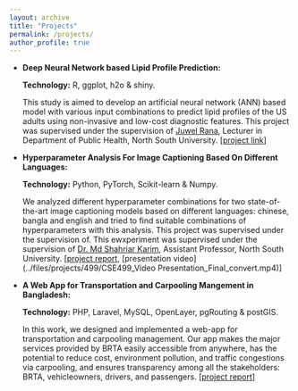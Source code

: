 ```yaml
---
layout: archive
title: "Projects"
permalink: /projects/
author_profile: true
---
```




* **Deep  Neural Network based Lipid Profile Prediction:**
  
  **Technology:** R, ggplot, h2o & shiny. 
  
  This study is aimed to develop an artificial neural network (ANN) based model with various input combinations to predict lipid profiles of the US adults using non-invasive and low-cost diagnostic features. This project was supervised under the supervision of [Juwel Rana](http://www.northsouth.edu/faculty-members/shls/pbh/juwel-rana.html), Lecturer in Department of Public Health, North South University. [[project link](https://jrana.shinyapps.io/lipidr/)]


* **Hyperparameter Analysis For Image Captioning Based On Different Languages:**
  
  **Technology:** Python, PyTorch, Scikit-learn & Numpy. 
  
  We analyzed different hyperparameter combinations for two state-of-the-art image captioning models based on different languages: chinese, bangla and english and tried to find suitable combinations of hyperparameters with this analysis. This project was supervised under the supervision of. This ewxperiment was supervised under the supervision of [Dr. Md Shahriar Karim](http://ece.northsouth.edu/people/md-shahriar-karim/), Assistant Professor, North South University.  [[project report](../files/projects/499/CSE499_Final_Project_Report_V2_sig_added.pdf), [presentation video](../files/projects/499/CSE499_Video Presentation_Final_convert.mp4)]


* **A Web App for Transportation and Carpooling Mangement in Bangladesh:**
  
  **Technology:** PHP, Laravel, MySQL, OpenLayer, pgRouting & postGIS. 
  
  In this work, we designed and implemented a web-app for transportation and carpooling management. Our app makes the major services provided by BRTA easily accessible from anywhere, has the potential to reduce cost, environment pollution, and traffic congestions via carpooling, and ensures transparency among all the stakeholders: BRTA, vehicleowners, drivers, and passengers. [[project report](../files/projects/299/A_Web_App_for_Transportation_and_Carpooling_Mangement_in_Bangladesh.pdf)]
  
  
